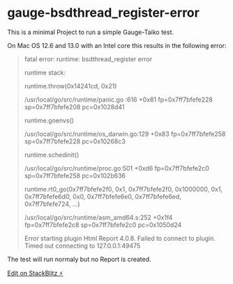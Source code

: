 # gauge-bsdthread_register-error

This is a minimal Project to run a simple Gauge-Taiko test.


On Mac OS 12.6 and 13.0 with an Intel core this results in the following error:



>fatal error: runtime: bsdthread_register error
>
>runtime stack:
>
>runtime.throw(0x14241cd, 0x21)
>
>	/usr/local/go/src/runtime/panic.go
>:616 +0x81 fp=0x7ff7bfefe228 sp=0x7ff7bfefe208 pc=0x1028d41
>
>runtime.goenvs()
>
>	/usr/local/go/src/runtime/os_darwin.go:129 +0x83 fp=0x7ff7bfefe258 sp=0x7ff7bfefe228 pc=0x10268c3
>
>runtime.schedinit()
>
>	/usr/local/go/src/runtime/proc.go:501 +0xd6 fp=0x7ff7bfefe2c0 sp=0x7ff7bfefe258 pc=0x102b636
>
>runtime.rt0_go(0x7ff7bfefe2f0, 0x1, 0x7ff7bfefe2f0, 0x1000000,
>0x1, 0x7ff7bfefe6d0, 0x0, 0x7ff7bfefe6e0, 0x7ff7bfefe6ed, 0x7ff7bfefe724, ...)
>
>	/usr/local/go/src/runtime/asm_amd64.s:252 +0x1f4 fp=0x7ff7bfefe2c8 sp=0x7ff7bfefe2c0 pc=0x1050d24
>
>Error starting plugin Html Report 4.0.8. Failed to connect to plugin. Timed out connecting to 127.0.0.1:49475



The test will run normaly but no Report is created.


[Edit on StackBlitz ⚡️](https://stackblitz.com/edit/node-kez9lc)
